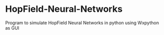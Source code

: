 # HopField-Neural-Networks
Program to simulate HopField Neural Networks in python using Wxpython as GUI
